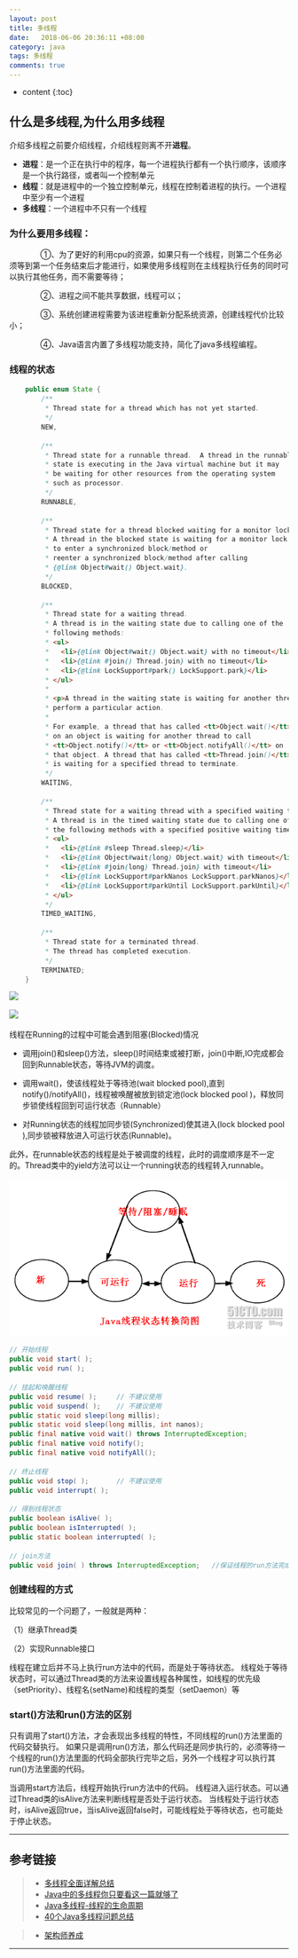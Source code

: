 ```yaml
---
layout: post
title: 多线程
date:   2018-06-06 20:36:11 +08:00
category: java
tags: 多线程
comments: true
---
```


* content
{:toc}








## 什么是多线程,为什么用多线程

介绍多线程之前要介绍线程，介绍线程则离不开**进程**。
* **进程**：是一个正在执行中的程序，每一个进程执行都有一个执行顺序，该顺序是一个执行路径，或者叫一个控制单元
* **线程**：就是进程中的一个独立控制单元，线程在控制着进程的执行。一个进程中至少有一个进程
* **多线程**：一个进程中不只有一个线程

### 为什么要用多线程：

　　　　①、为了更好的利用cpu的资源，如果只有一个线程，则第二个任务必须等到第一个任务结束后才能进行，如果使用多线程则在主线程执行任务的同时可以执行其他任务，而不需要等待；

　　　　②、进程之间不能共享数据，线程可以；

　　　　③、系统创建进程需要为该进程重新分配系统资源，创建线程代价比较小；

　　　　④、Java语言内置了多线程功能支持，简化了java多线程编程。


### 线程的状态

``` java
    public enum State {
        /**
         * Thread state for a thread which has not yet started.
         */
        NEW,

        /**
         * Thread state for a runnable thread.  A thread in the runnable
         * state is executing in the Java virtual machine but it may
         * be waiting for other resources from the operating system
         * such as processor.
         */
        RUNNABLE,

        /**
         * Thread state for a thread blocked waiting for a monitor lock.
         * A thread in the blocked state is waiting for a monitor lock
         * to enter a synchronized block/method or
         * reenter a synchronized block/method after calling
         * {@link Object#wait() Object.wait}.
         */
        BLOCKED,

        /**
         * Thread state for a waiting thread.
         * A thread is in the waiting state due to calling one of the
         * following methods:
         * <ul>
         *   <li>{@link Object#wait() Object.wait} with no timeout</li>
         *   <li>{@link #join() Thread.join} with no timeout</li>
         *   <li>{@link LockSupport#park() LockSupport.park}</li>
         * </ul>
         *
         * <p>A thread in the waiting state is waiting for another thread to
         * perform a particular action.
         *
         * For example, a thread that has called <tt>Object.wait()</tt>
         * on an object is waiting for another thread to call
         * <tt>Object.notify()</tt> or <tt>Object.notifyAll()</tt> on
         * that object. A thread that has called <tt>Thread.join()</tt>
         * is waiting for a specified thread to terminate.
         */
        WAITING,

        /**
         * Thread state for a waiting thread with a specified waiting time.
         * A thread is in the timed waiting state due to calling one of
         * the following methods with a specified positive waiting time:
         * <ul>
         *   <li>{@link #sleep Thread.sleep}</li>
         *   <li>{@link Object#wait(long) Object.wait} with timeout</li>
         *   <li>{@link #join(long) Thread.join} with timeout</li>
         *   <li>{@link LockSupport#parkNanos LockSupport.parkNanos}</li>
         *   <li>{@link LockSupport#parkUntil LockSupport.parkUntil}</li>
         * </ul>
         */
        TIMED_WAITING,

        /**
         * Thread state for a terminated thread.
         * The thread has completed execution.
         */
        TERMINATED;
    }
```

![](https://upload-images.jianshu.io/upload_images/1689841-af3e5b75b44e972c.png?imageMogr2/auto-orient/strip%7CimageView2/2)

![](https://upload-images.jianshu.io/upload_images/1689841-383f7101e6588094.png?imageMogr2/auto-orient/strip%7CimageView2/2)　

线程在Running的过程中可能会遇到阻塞(Blocked)情况

* 调用join()和sleep()方法，sleep()时间结束或被打断，join()中断,IO完成都会回到Runnable状态，等待JVM的调度。

* 调用wait()，使该线程处于等待池(wait blocked pool),直到notify()/notifyAll()，线程被唤醒被放到锁定池(lock blocked pool )，释放同步锁使线程回到可运行状态（Runnable）

* 对Running状态的线程加同步锁(Synchronized)使其进入(lock blocked pool ),同步锁被释放进入可运行状态(Runnable)。

此外，在runnable状态的线程是处于被调度的线程，此时的调度顺序是不一定的。Thread类中的yield方法可以让一个running状态的线程转入runnable。

![](/assets/images4post/thread-status-383f7101e6588094.png)

```java
// 开始线程  
public void start( );  
public void run( );  
 
// 挂起和唤醒线程  
public void resume( );     // 不建议使用  
public void suspend( );    // 不建议使用  
public static void sleep(long millis);  
public static void sleep(long millis, int nanos);  
public final native void wait() throws InterruptedException;
public final native void notify();
public final native void notifyAll();
 
// 终止线程  
public void stop( );       // 不建议使用  
public void interrupt( );  
 
// 得到线程状态  
public boolean isAlive( );  
public boolean isInterrupted( );  
public static boolean interrupted( );  
 
// join方法  
public void join( ) throws InterruptedException;   //保证线程的run方法完成后程序才继续运行
```


### 创建线程的方式

比较常见的一个问题了，一般就是两种：

（1）继承Thread类

（2）实现Runnable接口

线程在建立后并不马上执行run方法中的代码，而是处于等待状态。
线程处于等待状态时，可以通过Thread类的方法来设置线程各种属性，如线程的优先级（setPriority）、线程名(setName)和线程的类型（setDaemon）等

### start()方法和run()方法的区别

只有调用了start()方法，才会表现出多线程的特性，不同线程的run()方法里面的代码交替执行。
如果只是调用run()方法，那么代码还是同步执行的，必须等待一个线程的run()方法里面的代码全部执行完毕之后，另外一个线程才可以执行其run()方法里面的代码。

当调用start方法后，线程开始执行run方法中的代码。
线程进入运行状态。可以通过Thread类的isAlive方法来判断线程是否处于运行状态。
当线程处于运行状态时，isAlive返回true，当isAlive返回false时，可能线程处于等待状态，也可能处于停止状态。

----
## 参考链接


>* [多线程全面详解总结](https://www.cnblogs.com/yjboke/p/8911220.html)
>* [Java中的多线程你只要看这一篇就够了](https://www.cnblogs.com/wxd0108/p/5479442.html)
>* [Java多线程-线程的生命周期](https://www.cnblogs.com/linjiqin/p/3208494.html)
>* [40个Java多线程问题总结](http://baijiahao.baidu.com/s?id=1579957724724090222&wfr=spider&for=pc)

>* [架构师养成](https://www.cnblogs.com/sigm/tag/%E6%9E%B6%E6%9E%84%E5%B8%88%E5%85%BB%E6%88%90/default.html?page=2)





----

